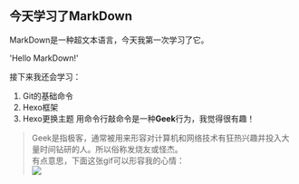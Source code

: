 ## 今天学习了MarkDown
MarkDown是一种超文本语言，今天我第一次学习了它。  

  'Hello MarkDown!'  
  
接下来我还会学习：

1. Git的基础命令
2. Hexo框架
3. Hexo更换主题
用命令行敲命令是一种**Geek**行为，我觉得很有趣！  
> Geek是指极客，通常被用来形容对计算机和网络技术有狂热兴趣并投入大量时间钻研的人。所以俗称发烧友或怪杰。  
有点意思，下面这张gif可以形容我的心情：  
![](https://qgt-style.oss-cn-hangzhou.aliyuncs.com/newcoursep4/g1/g1-2-2/tenor.gif)

